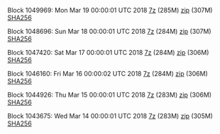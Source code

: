 Block 1049969: Mon Mar 19 00:00:01 UTC 2018 [7z](https://transfer.sh/a9laE/bootstrap.dat.20180319.7z) (285M) [zip](https://transfer.sh/kQHxf/bootstrap.dat.20180319.zip) (307M) [SHA256](https://transfer.sh/mRtus/sha256.txt)

Block 1048696: Sun Mar 18 00:00:01 UTC 2018 [7z](https://transfer.sh/9qRfZ/bootstrap.dat.20180318.7z) (284M) [zip](https://transfer.sh/tHftI/bootstrap.dat.20180318.zip) (307M) [SHA256](https://transfer.sh/H0MRK/sha256.txt)

Block 1047420: Sat Mar 17 00:00:01 UTC 2018 [7z](https://transfer.sh/Plsif/bootstrap.dat.20180317.7z) (284M) [zip](https://transfer.sh/vOv2e/bootstrap.dat.20180317.zip) (306M) [SHA256](https://transfer.sh/3s96T/sha256.txt)

Block 1046160: Fri Mar 16 00:00:02 UTC 2018 [7z](https://transfer.sh/Lf7Bx/bootstrap.dat.20180316.7z) (284M) [zip](https://transfer.sh/FGzIk/bootstrap.dat.20180316.zip) (306M) [SHA256](https://transfer.sh/Y82Xe/sha256.txt)

Block 1044926: Thu Mar 15 00:00:01 UTC 2018 [7z](https://transfer.sh/UYZI5/bootstrap.dat.20180315.7z) (283M) [zip](https://transfer.sh/xdclr/bootstrap.dat.20180315.zip) (306M) [SHA256](https://transfer.sh/CiIOM/sha256.txt)

Block 1043675: Wed Mar 14 00:00:01 UTC 2018 [7z](https://transfer.sh/s0tRz/bootstrap.dat.20180314.7z) (283M) [zip](https://transfer.sh/15SLyj/bootstrap.dat.20180314.zip) (305M) [SHA256](https://transfer.sh/fOjG2/sha256.txt)
